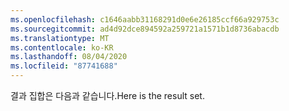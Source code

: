 ```yaml
---
ms.openlocfilehash: c1646aabb31168291d0e6e26185ccf66a929753c
ms.sourcegitcommit: ad4d92dce894592a259721a1571b1d8736abacdb
ms.translationtype: MT
ms.contentlocale: ko-KR
ms.lasthandoff: 08/04/2020
ms.locfileid: "87741688"
---
```

 <span data-ttu-id="b86cd-101">결과 집합은 다음과 같습니다.</span><span class="sxs-lookup"><span data-stu-id="b86cd-101">Here is the result set.</span></span> 